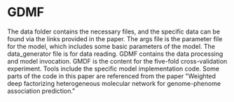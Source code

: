 # GDMF

The data folder contains the necessary files, and the specific data can be found via the links provided in the paper.
The args file is the parameter file for the model, which includes some basic parameters of the model.
The data_generator file is for data reading.
GDMF contains the data processing and model invocation.
GMDF is the content for the five-fold cross-validation experiment.
Tools include the specific model implementation code.
Some parts of the code in this paper are referenced from the paper "Weighted deep factorizing heterogeneous molecular network for genome-phenome association prediction."
